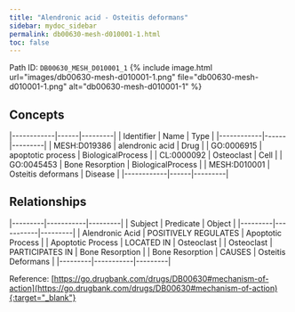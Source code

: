 ```yaml
---
title: "Alendronic acid - Osteitis deformans"
sidebar: mydoc_sidebar
permalink: db00630-mesh-d010001-1.html
toc: false 
---
```



Path ID: `DB00630_MESH_D010001_1`
{% include image.html url="images/db00630-mesh-d010001-1.png" file="db00630-mesh-d010001-1.png" alt="db00630-mesh-d010001-1" %}

## Concepts

|------------|------|---------|
| Identifier | Name | Type    |
|------------|------|---------|
| MESH:D019386 | alendronic acid | Drug |
| GO:0006915 | apoptotic process | BiologicalProcess |
| CL:0000092 | Osteoclast | Cell |
| GO:0045453 | Bone Resorption | BiologicalProcess |
| MESH:D010001 | Osteitis deformans | Disease |
|------------|------|---------|

## Relationships

|---------|-----------|---------|
| Subject | Predicate | Object  |
|---------|-----------|---------|
| Alendronic Acid | POSITIVELY REGULATES | Apoptotic Process |
| Apoptotic Process | LOCATED IN | Osteoclast |
| Osteoclast | PARTICIPATES IN | Bone Resorption |
| Bone Resorption | CAUSES | Osteitis Deformans |
|---------|-----------|---------|

Reference: [https://go.drugbank.com/drugs/DB00630#mechanism-of-action](https://go.drugbank.com/drugs/DB00630#mechanism-of-action){:target="_blank"}